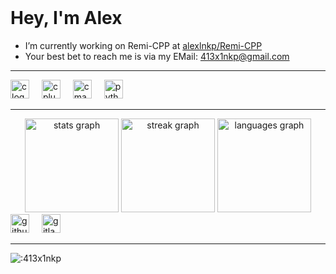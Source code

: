 <br clear="both">

<h1 align="left">Hey, I'm Alex</h1>

- I’m currently working on Remi-CPP at [alexlnkp/Remi-CPP](https://github.com/alexlnkp/Remi-CPP)
- Your best bet to reach me is via my EMail: 413x1nkp@gmail.com

---

<div align="left">
  <img src="https://img.shields.io/badge/C-A8B9CC?logo=c&logoColor=black&style=for-the-badge" height="30" alt="c logo"  />
  <img width="12" />
  <img src="https://img.shields.io/badge/C++-00599C?logo=cplusplus&logoColor=white&style=for-the-badge" height="30" alt="cplusplus logo"  />
  <img width="12" />
  <img src="https://img.shields.io/badge/CMake-064F8C?logo=cmake&logoColor=white&style=for-the-badge" height="30" alt="cmake logo"  />
  <img width="12" />
  <img src="https://img.shields.io/badge/Python-3776AB?logo=python&logoColor=white&style=for-the-badge" height="30" alt="python logo"  />
</div>

---

<div align="center">
  <img src="https://github-readme-stats.vercel.app/api?username=alexlnkp&hide_title=false&hide_rank=false&show_icons=true&include_all_commits=true&count_private=true&disable_animations=false&theme=aura&locale=en&hide_border=false" height="150" alt="stats graph"  />
  <img src="https://streak-stats.demolab.com?user=alexlnkp&locale=en&mode=daily&theme=aura&hide_border=false&border_radius=5" height="150" alt="streak graph"  />
  <img src="https://github-readme-stats.vercel.app/api/top-langs?username=alexlnkp&locale=en&hide_title=true&layout=compact&card_width=320&langs_count=5&theme=aura&hide_border=false" height="150" alt="languages graph"  />
</div>

<div align="left">
  <img src="https://img.shields.io/badge/GitHub-181717?logo=github&logoColor=white&style=for-the-badge" height="30" alt="github logo"  />
  <img width="12" />
  <img src="https://img.shields.io/badge/GitLab-FC6D26?logo=gitlab&logoColor=black&style=for-the-badge" height="30" alt="gitlab logo"  />
</div>

---

![:413x1nkp](https://count.chiya.dev/get/@:413x1nkp)
